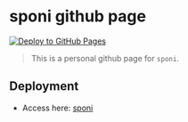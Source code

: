 # sponi github page

[![Deploy to GitHub Pages](https://github.com/hardingadonis/sponi/actions/workflows/deployment-github-page.yml/badge.svg?branch=main)](https://github.com/hardingadonis/sponi/actions/workflows/deployment-github-page.yml)

> This is a personal github page for `sponi`.

## Deployment

- Access here: [sponi](https://hardingadonis.github.io/sponi/)
